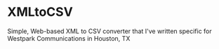 # XMLtoCSV
Simple, Web-based XML to CSV converter that I've written specific for Westpark Communications in Houston, TX
